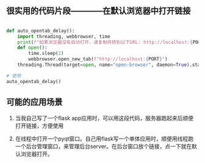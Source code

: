 ## 很实用的代码片段————在默认浏览器中打开链接

```python

def auto_opentab_delay():
    import threading, webbrowser, time
    print(f"如果浏览器没有自动打开，请复制并转到以下URL: http://localhost:{PORT}")
    def open(): 
        time.sleep(2)
        webbrowser.open_new_tab(f"http://localhost:{PORT}")
    threading.Thread(target=open, name="open-browser", daemon=True).start()

# 使用
auto_opentab_delay()
```
## 可能的应用场景
1. 当我自己写了一个flask app应用时，可以用这段代码，服务器跑起来后顺便打开链接，方便使用

2. 在线程中打开一个pyqt窗口。自己用flask写一个单体应用时，顺便用线程跑一个后台管理窗口，来管理后台server。在后台窗口放个链接，点一下就在默认浏览器打开。